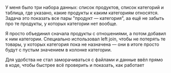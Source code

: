 У меня было три набора данных: список продуктов, список категорий и таблица, где указано, какие продукты к каким категориям относятся. Задача это показать все пары "продукт — категория", аа ещё не забыть про те продукты, у которых категории нет вообще.

Я просто объединил сначала продукты с отношениями, а потом добавил к ним категории. Специально использовал left join, чтобы не потерять те товары, у которых категория пока не назначена — они в итоге просто будут с пустым значением в колонке категории.

Для удобства не стал заморачиваться с файлами и данные ввёл прямо в коде, чтобы быстрее всё проверить и показать, как работает
